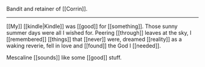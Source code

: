 Bandit and retainer of [[Corrin]].

* * * 

[[My]] [[kindle|Kindle]] was [[good]] for [[something]]. Those sunny summer days were all I wished for. Peering [[through]] leaves at the sky, I [[remembered]] [[things]] that [[never]] were, dreamed [[reality]] as a waking reverie, fell in love and [[found]] the God I [[needed]].

Mescaline [[sounds]] like some [[good]] stuff.